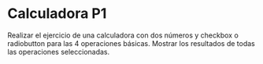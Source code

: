 # Calculadora P1

Realizar el ejercicio de una calculadora con dos números y checkbox o radiobutton para las 4 operaciones básicas.
Mostrar los resultados de todas las operaciones seleccionadas.
